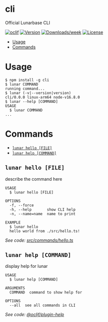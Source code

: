 cli
===

Official Lunarbase CLI

[![oclif](https://img.shields.io/badge/cli-oclif-brightgreen.svg)](https://oclif.io)
[![Version](https://img.shields.io/npm/v/cli.svg)](https://npmjs.org/package/cli)
[![Downloads/week](https://img.shields.io/npm/dw/cli.svg)](https://npmjs.org/package/cli)
[![License](https://img.shields.io/npm/l/cli.svg)](https://github.com/lunarbaseapp/cli/blob/master/package.json)

<!-- toc -->
* [Usage](#usage)
* [Commands](#commands)
<!-- tocstop -->
# Usage
<!-- usage -->
```sh-session
$ npm install -g cli
$ lunar COMMAND
running command...
$ lunar (-v|--version|version)
cli/0.0.0 linux-arm64 node-v16.8.0
$ lunar --help [COMMAND]
USAGE
  $ lunar COMMAND
...
```
<!-- usagestop -->
# Commands
<!-- commands -->
* [`lunar hello [FILE]`](#lunar-hello-file)
* [`lunar help [COMMAND]`](#lunar-help-command)

## `lunar hello [FILE]`

describe the command here

```
USAGE
  $ lunar hello [FILE]

OPTIONS
  -f, --force
  -h, --help       show CLI help
  -n, --name=name  name to print

EXAMPLE
  $ lunar hello
  hello world from ./src/hello.ts!
```

_See code: [src/commands/hello.ts](https://github.com/lunarbaseapp/cli/blob/v0.0.0/src/commands/hello.ts)_

## `lunar help [COMMAND]`

display help for lunar

```
USAGE
  $ lunar help [COMMAND]

ARGUMENTS
  COMMAND  command to show help for

OPTIONS
  --all  see all commands in CLI
```

_See code: [@oclif/plugin-help](https://github.com/oclif/plugin-help/blob/v3.2.3/src/commands/help.ts)_
<!-- commandsstop -->
